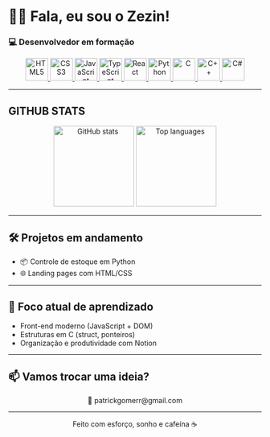 # 👋🏽 Fala, eu sou o Zezin!

### 💻 Desenvolvedor em formação

<p align="center">
  <a href="https://github.com/zezin-dev">
<img src="https://cdn.jsdelivr.net/gh/devicons/devicon/icons/html5/html5-original.svg" width="45" alt="HTML5" /> 
<img src="https://cdn.jsdelivr.net/gh/devicons/devicon/icons/css3/css3-original.svg" width="45" alt="CSS3" /> 
<img src="https://cdn.jsdelivr.net/gh/devicons/devicon/icons/javascript/javascript-original.svg" width="45" alt="JavaScript" />
<img src="https://cdn.jsdelivr.net/gh/devicons/devicon/icons/typescript/typescript-original.svg" width="45" alt="TypeScript" />
<img src="https://cdn.jsdelivr.net/gh/devicons/devicon/icons/react/react-original.svg" width="45" alt="React" />
<img src="https://cdn.jsdelivr.net/gh/devicons/devicon/icons/python/python-original.svg" width="45" alt="Python" />
<img src="https://cdn.jsdelivr.net/gh/devicons/devicon/icons/c/c-original.svg" width="45" alt="C" />
<img src="https://cdn.jsdelivr.net/gh/devicons/devicon/icons/cplusplus/cplusplus-original.svg" width="45" alt="C++" />
<img src="https://cdn.jsdelivr.net/gh/devicons/devicon/icons/csharp/csharp-original.svg" width="45" alt="C#" />
  </a>
</p>

---

## GITHUB STATS

<p align="center">
  <img height="160em" src="https://github-readme-stats.vercel.app/api?username=zezin-dev&show_icons=true&theme=tokyonight&count_private=true" alt="GitHub stats" />
  <img height="160em" src="https://github-readme-stats.vercel.app/api/top-langs/?username=zezin-dev&layout=compact&theme=tokyonight" alt="Top languages" />
</p>

---

## 🛠️ Projetos em andamento

- 📦 Controle de estoque em Python
- 🌐 Landing pages com HTML/CSS

---

## 🎯 Foco atual de aprendizado

- Front-end moderno (JavaScript + DOM)
- Estruturas em C (struct, ponteiros)
- Organização e produtividade com Notion

---

## 📫 Vamos trocar uma ideia?

<p align="center">
  <a href="mailto:patrickgomerr@gmail.com" style="text-decoration:none;">
    💌 patrickgomerr@gmail.com
  </a>
</p>

---

<p align="center">
  Feito com esforço, sonho e cafeína ☕
</p>
